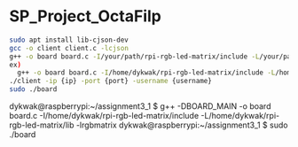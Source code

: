 # SP_Project_OctaFilp
```bash
sudo apt install lib-cjson-dev 
gcc -o client client.c -lcjson 
g++ -o board board.c -I/your/path/rpi-rgb-led-matrix/include -L/your/path/rpi-rgb-led-matrix/lib -lrgbmatrix 
ex) 
  g++ -o board board.c -I/home/dykwak/rpi-rgb-led-matrix/include -L/home/dykwak/rpi-rgb-led-matrix/lib -lrgbmatrix
./client -ip {ip} -port {port} -username {username} 
sudo ./board 
```
dykwak@raspberrypi:~/assignment3_1 $ g++ -DBOARD_MAIN -o board board.c -I/home/dykwak/rpi-rgb-led-matrix/include -L/home/dykwak/rpi-rgb-led-matrix/lib -lrgbmatrix
dykwak@raspberrypi:~/assignment3_1 $ sudo ./board

